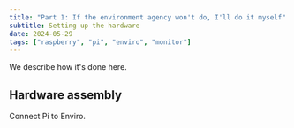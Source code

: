 ```yaml
---
title: "Part 1: If the environment agency won't do, I'll do it myself" 
subtitle: Setting up the hardware 
date: 2024-05-29
tags: ["raspberry", "pi", "enviro", "monitor"]
---
```


We describe how it's done here.

## Hardware assembly
Connect Pi to Enviro.